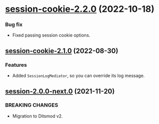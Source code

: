 <a name="session-cookie-2.2.0"></a>
# [session-cookie-2.2.0](https://github.com/ditsmod/ditsmod/releases/tag/session-cookie-2.2.0) (2022-10-18)

### Bug fix

- Fixed passing session cookie options.

<a name="session-cookie-2.1.0"></a>
## [session-cookie-2.1.0](https://github.com/ditsmod/ditsmod/releases/tag/session-cookie-2.1.0) (2022-08-30)

### Features

- Added `SessionLogMediator`, so you can override its log message.

<a name="session-2.0.0-next.0"></a>
## [session-2.0.0-next.0](https://github.com/ditsmod/ditsmod/releases/tag/session-2.0.0-next.0) (2021-11-20)

### BREAKING CHANGES

- Migration to Ditsmod v2.

